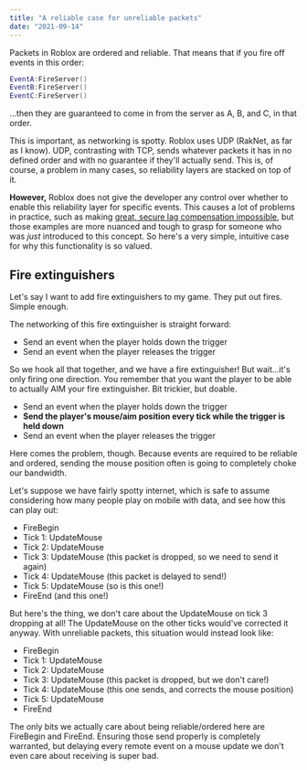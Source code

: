 ```yaml
---
title: "A reliable case for unreliable packets"
date: "2021-09-14"
---
```


Packets in Roblox are ordered and reliable. That means that if you fire off events in this order:

```lua
EventA:FireServer()
EventB:FireServer()
EventC:FireServer()
```

...then they are guaranteed to come in from the server as A, B, and C, in that order.

This is important, as networking is spotty. Roblox uses UDP (RakNet, as far as I know). UDP, contrasting with TCP, sends whatever packets it has in no defined order and with no guarantee if they'll actually send. This is, of course, a problem in many cases, so reliability layers are stacked on top of it.

**However,** Roblox does not give the developer any control over whether to enable this reliability layer for specific events. This causes a lot of problems in practice, such as making [great, secure lag compensation impossible](https://developer.valvesoftware.com/wiki/Latency_Compensating_Methods_in_Client/Server_In-game_Protocol_Design_and_Optimization), but those examples are more nuanced and tough to grasp for someone who was *just* introduced to this concept. So here's a very simple, intuitive case for why this functionality is so valued.

## Fire extinguishers

Let's say I want to add fire extinguishers to my game. They put out fires. Simple enough.

The networking of this fire extinguisher is straight forward:
- Send an event when the player holds down the trigger
- Send an event when the player releases the trigger

So we hook all that together, and we have a fire extinguisher! But wait...it's only firing one direction. You remember that you want the player to be able to actually AIM your fire extinguisher. Bit trickier, but doable.

- Send an event when the player holds down the trigger
- **Send the player's mouse/aim position every tick while the trigger is held down**
- Send an event when the player releases the trigger

Here comes the problem, though. Because events are required to be reliable and ordered, sending the mouse position often is going to completely choke our bandwidth.

Let's suppose we have fairly spotty internet, which is safe to assume considering how many people play on mobile with data, and see how this can play out:

- FireBegin
- Tick 1: UpdateMouse
- Tick 2: UpdateMouse
- Tick 3: UpdateMouse (this packet is dropped, so we need to send it again)
- Tick 4: UpdateMouse (this packet is delayed to send!)
- Tick 5: UpdateMouse (so is this one!)
- FireEnd (and this one!)

But here's the thing, we don't care about the UpdateMouse on tick 3 dropping at all! The UpdateMouse on the other ticks would've corrected it anyway. With unreliable packets, this situation would instead look like:

- FireBegin
- Tick 1: UpdateMouse
- Tick 2: UpdateMouse
- Tick 3: UpdateMouse (this packet is dropped, but we don't care!)
- Tick 4: UpdateMouse (this one sends, and corrects the mouse position)
- Tick 5: UpdateMouse
- FireEnd

The only bits we actually care about being reliable/ordered here are FireBegin and FireEnd. Ensuring those send properly is completely warranted, but delaying every remote event on a mouse update we don't even care about receiving is super bad.

